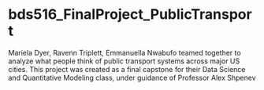 # bds516_FinalProject_PublicTransport
Mariela Dyer, Ravenn Triplett, Emmanuella Nwabufo teamed together to analyze what people think of public transport systems across major US cities. This project was created as a final capstone for their Data Science and Quantitative Modeling class, under guidance of Professor Alex Shpenev
